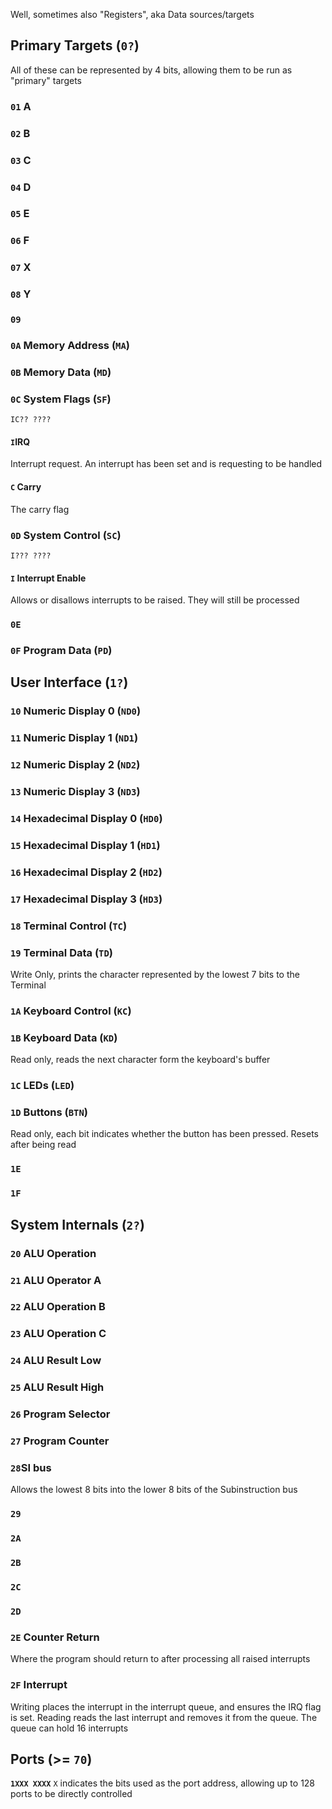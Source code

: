 Well, sometimes also "Registers", aka Data sources/targets
## Primary Targets (`0?`)
All of these can be represented by 4 bits, allowing them to be run as "primary" targets
### `01` A
### `02` B
### `03` C
### `04` D
### `05` E
### `06` F
### `07` X
### `08` Y
### `09` 
### `0A` Memory Address (`MA`)
### `0B` Memory Data (`MD`)
### `0C` System Flags (`SF`)
`IC?? ????`
#### `I`IRQ
Interrupt request. An interrupt has been set and is requesting to be handled
#### `C` Carry
The carry flag

### `0D` System Control (`SC`)
`I??? ????`
#### `I` Interrupt Enable
Allows or disallows interrupts to be raised. They will still be processed
### `0E` 
### `0F` Program Data (`PD`)
## User Interface (`1?`)
### `10` Numeric Display 0 (`ND0`)
### `11` Numeric Display 1 (`ND1`)
### `12` Numeric Display 2 (`ND2`)
### `13` Numeric Display 3 (`ND3`)
### `14` Hexadecimal Display 0 (`HD0`)
### `15` Hexadecimal Display 1 (`HD1`)
### `16` Hexadecimal Display 2 (`HD2`)
### `17` Hexadecimal Display 3 (`HD3`)
### `18` Terminal Control (`TC`)
### `19` Terminal Data (`TD`)
Write Only, prints the character represented by the lowest 7 bits to the Terminal
### `1A` Keyboard Control (`KC`)
### `1B` Keyboard Data (`KD`)
Read only, reads the next character form the keyboard's buffer
### `1C` LEDs (`LED`)
### `1D` Buttons (`BTN`)
Read only, each bit indicates whether the button has been pressed. Resets after being read
### `1E`
### `1F`

## System Internals (`2?`)
### `20` ALU Operation
### `21` ALU Operator A
### `22` ALU Operation B
### `23` ALU Operation C
### `24` ALU Result Low
### `25` ALU Result High
### `26` Program Selector
### `27` Program Counter
### `28`SI bus
Allows the lowest 8 bits into the lower 8 bits of the Subinstruction bus
### `29`
### `2A`
### `2B`

### `2C` 
### `2D` 
### `2E` Counter Return
Where the program should return to after processing all raised interrupts
### `2F` Interrupt
Writing places the interrupt in the interrupt queue, and ensures the IRQ flag is set.
Reading reads the last interrupt and removes it from the queue.
The queue can hold 16 interrupts
## Ports (>= `70`)
**`1XXX XXXX`**
`X` indicates the bits used as the port address, allowing up to 128 ports to be directly controlled